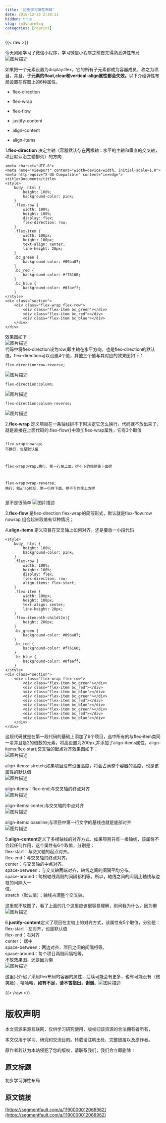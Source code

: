 ```yaml
---
title: '初步学习弹性布局' 
date: 2018-12-25 2:30:11
hidden: true
slug: ro3vhurn9cq
categories: [reprint]
---
```


{{< raw >}}

                    
<p>今天刚刚学习了微信小程序，学习微信小程序之前首先得熟悉弹性布局<span class="img-wrap"><img data-src="/img/bVYNPQ?w=120&amp;h=88" src="https://static.alili.tech/img/bVYNPQ?w=120&amp;h=88" alt="图片描述" title="图片描述" style="cursor: pointer; display: inline;"></span></p>
<p>如果把一个元素设置为display:flex，它的所有子元素都成为容器成员，称之为项目，并且，<strong>子元素的float,clear和vertical-align属性都会失效。</strong>以下介绍弹性布局设置在容器上的6种属性。</p>
<ul>
<li><p>flex-direction</p></li>
<li><p>flex-wrap</p></li>
<li><p>flex-flow</p></li>
<li><p>justify-content</p></li>
<li><p>align-content</p></li>
<li><p>align-items</p></li>
</ul>
<p>1.<strong>flex-direction</strong> 决定主轴（容器默认存在两根轴：水平的主轴和垂直的交叉轴，项目默认沿主轴排列）的方向</p>
<div class="widget-codetool" style="display:none;">
      <div class="widget-codetool--inner">
      <span class="selectCode code-tool" data-toggle="tooltip" data-placement="top" title="" data-original-title="全选"></span>
      <span type="button" class="copyCode code-tool" data-toggle="tooltip" data-placement="top" data-clipboard-text="<meta charset=&quot;UTF-8&quot;>
<meta name=&quot;viewport&quot; content=&quot;width=device-width, initial-scale=1.0&quot;>
<meta http-equiv=&quot;X-UA-Compatible&quot; content=&quot;ie=edge&quot;>
<title>Document</title>
<style>
    body, html {
        height: 100%;
        background-color: pink;
    }
    .flex-row {
        width: 100%;
        height: 100%;
        display: flex;
        flex-direction: row;
    }
    .flex-item {
        width: 100px;
        height: 100px;
        text-align: center;
        line-height: 20px;
    }
    .bc_green {
        background-color: #09ba07;
    }
    .bc_red {
        background-color: #f76160;
    }
    .bc_blue {
        background-color: #0faeff;
    }
</style>
<div class=&quot;section&quot;>
    <div class=&quot;flex-wrap flex-row&quot;>
        <div class=&quot;flex-item bc_green&quot;></div>
        <div class=&quot;flex-item bc_red&quot;></div>
        <div class=&quot;flex-item bc_blue&quot;></div>
    </div>
</div>
" title="" data-original-title="复制"></span>
      <span type="button" class="saveToNote code-tool" data-toggle="tooltip" data-placement="top" title="" data-original-title="放进笔记"></span>
      </div>
      </div><pre class="hljs xml"><code><span class="hljs-tag">&lt;<span class="hljs-name">meta</span> <span class="hljs-attr">charset</span>=<span class="hljs-string">"UTF-8"</span>&gt;</span>
<span class="hljs-tag">&lt;<span class="hljs-name">meta</span> <span class="hljs-attr">name</span>=<span class="hljs-string">"viewport"</span> <span class="hljs-attr">content</span>=<span class="hljs-string">"width=device-width, initial-scale=1.0"</span>&gt;</span>
<span class="hljs-tag">&lt;<span class="hljs-name">meta</span> <span class="hljs-attr">http-equiv</span>=<span class="hljs-string">"X-UA-Compatible"</span> <span class="hljs-attr">content</span>=<span class="hljs-string">"ie=edge"</span>&gt;</span>
<span class="hljs-tag">&lt;<span class="hljs-name">title</span>&gt;</span>Document<span class="hljs-tag">&lt;/<span class="hljs-name">title</span>&gt;</span>
<span class="hljs-tag">&lt;<span class="hljs-name">style</span>&gt;</span><span class="css">
    <span class="hljs-selector-tag">body</span>, <span class="hljs-selector-tag">html</span> {
        <span class="hljs-attribute">height</span>: <span class="hljs-number">100%</span>;
        <span class="hljs-attribute">background-color</span>: pink;
    }
    <span class="hljs-selector-class">.flex-row</span> {
        <span class="hljs-attribute">width</span>: <span class="hljs-number">100%</span>;
        <span class="hljs-attribute">height</span>: <span class="hljs-number">100%</span>;
        <span class="hljs-attribute">display</span>: flex;
        <span class="hljs-attribute">flex-direction</span>: row;
    }
    <span class="hljs-selector-class">.flex-item</span> {
        <span class="hljs-attribute">width</span>: <span class="hljs-number">100px</span>;
        <span class="hljs-attribute">height</span>: <span class="hljs-number">100px</span>;
        <span class="hljs-attribute">text-align</span>: center;
        <span class="hljs-attribute">line-height</span>: <span class="hljs-number">20px</span>;
    }
    <span class="hljs-selector-class">.bc_green</span> {
        <span class="hljs-attribute">background-color</span>: <span class="hljs-number">#09ba07</span>;
    }
    <span class="hljs-selector-class">.bc_red</span> {
        <span class="hljs-attribute">background-color</span>: <span class="hljs-number">#f76160</span>;
    }
    <span class="hljs-selector-class">.bc_blue</span> {
        <span class="hljs-attribute">background-color</span>: <span class="hljs-number">#0faeff</span>;
    }
</span><span class="hljs-tag">&lt;/<span class="hljs-name">style</span>&gt;</span>
<span class="hljs-tag">&lt;<span class="hljs-name">div</span> <span class="hljs-attr">class</span>=<span class="hljs-string">"section"</span>&gt;</span>
    <span class="hljs-tag">&lt;<span class="hljs-name">div</span> <span class="hljs-attr">class</span>=<span class="hljs-string">"flex-wrap flex-row"</span>&gt;</span>
        <span class="hljs-tag">&lt;<span class="hljs-name">div</span> <span class="hljs-attr">class</span>=<span class="hljs-string">"flex-item bc_green"</span>&gt;</span><span class="hljs-tag">&lt;/<span class="hljs-name">div</span>&gt;</span>
        <span class="hljs-tag">&lt;<span class="hljs-name">div</span> <span class="hljs-attr">class</span>=<span class="hljs-string">"flex-item bc_red"</span>&gt;</span><span class="hljs-tag">&lt;/<span class="hljs-name">div</span>&gt;</span>
        <span class="hljs-tag">&lt;<span class="hljs-name">div</span> <span class="hljs-attr">class</span>=<span class="hljs-string">"flex-item bc_blue"</span>&gt;</span><span class="hljs-tag">&lt;/<span class="hljs-name">div</span>&gt;</span>
    <span class="hljs-tag">&lt;/<span class="hljs-name">div</span>&gt;</span>
<span class="hljs-tag">&lt;/<span class="hljs-name">div</span>&gt;</span>
</code></pre>
<p>效果图如下：<br><span class="img-wrap"><img data-src="/img/bVYNGZ?w=700&amp;h=116" src="https://static.alili.tech/img/bVYNGZ?w=700&amp;h=116" alt="图片描述" title="图片描述" style="cursor: pointer; display: inline;"></span><br>代码中将flex-direction设为row,即主轴在水平方向，也是flex-direction的默认值，flex-direction可以设置4个值，其他三个值与其对应的效果图如下：</p>
<div class="widget-codetool" style="display:none;">
      <div class="widget-codetool--inner">
      <span class="selectCode code-tool" data-toggle="tooltip" data-placement="top" title="" data-original-title="全选"></span>
      <span type="button" class="copyCode code-tool" data-toggle="tooltip" data-placement="top" data-clipboard-text="  flex-direction:row-reverse;" title="" data-original-title="复制"></span>
      <span type="button" class="saveToNote code-tool" data-toggle="tooltip" data-placement="top" title="" data-original-title="放进笔记"></span>
      </div>
      </div><pre class="hljs maxima"><code style="word-break: break-word; white-space: initial;">  flex-direction:<span class="hljs-built_in">row</span>-<span class="hljs-built_in">reverse</span>;</code></pre>
<p><span class="img-wrap"><img data-src="/img/bVYNHf?w=700&amp;h=116" src="https://static.alili.tech/img/bVYNHf?w=700&amp;h=116" alt="图片描述" title="图片描述" style="cursor: pointer; display: inline;"></span></p>
<div class="widget-codetool" style="display:none;">
      <div class="widget-codetool--inner">
      <span class="selectCode code-tool" data-toggle="tooltip" data-placement="top" title="" data-original-title="全选"></span>
      <span type="button" class="copyCode code-tool" data-toggle="tooltip" data-placement="top" data-clipboard-text="  flex-direction:column;" title="" data-original-title="复制"></span>
      <span type="button" class="saveToNote code-tool" data-toggle="tooltip" data-placement="top" title="" data-original-title="放进笔记"></span>
      </div>
      </div><pre class="hljs scss"><code style="word-break: break-word; white-space: initial;">  <span class="hljs-attribute">flex-direction</span>:column;</code></pre>
<p><span class="img-wrap"><img data-src="/img/bVYNHC?w=500&amp;h=500" src="https://static.alili.tech/img/bVYNHC?w=500&amp;h=500" alt="图片描述" title="图片描述" style="cursor: pointer; display: inline;"></span></p>
<div class="widget-codetool" style="display:none;">
      <div class="widget-codetool--inner">
      <span class="selectCode code-tool" data-toggle="tooltip" data-placement="top" title="" data-original-title="全选"></span>
      <span type="button" class="copyCode code-tool" data-toggle="tooltip" data-placement="top" data-clipboard-text="  flex-direction:column-reverse;" title="" data-original-title="复制"></span>
      <span type="button" class="saveToNote code-tool" data-toggle="tooltip" data-placement="top" title="" data-original-title="放进笔记"></span>
      </div>
      </div><pre class="hljs scss"><code style="word-break: break-word; white-space: initial;">  <span class="hljs-attribute">flex-direction</span>:column-reverse;</code></pre>
<p><span class="img-wrap"><img data-src="/img/bVYNHX?w=500&amp;h=500" src="https://static.alili.tech/img/bVYNHX?w=500&amp;h=500" alt="图片描述" title="图片描述" style="cursor: pointer; display: inline;"></span></p>
<p>2.<strong>flex-wrap</strong> 定义项目在一条轴线排不下时决定它怎么换行，代码就不放出来了，就是直接在上面代码的.flex-flow{}中添加flex-wrap属性，它有3个取值</p>
<div class="widget-codetool" style="display:none;">
      <div class="widget-codetool--inner">
      <span class="selectCode code-tool" data-toggle="tooltip" data-placement="top" title="" data-original-title="全选"></span>
      <span type="button" class="copyCode code-tool" data-toggle="tooltip" data-placement="top" data-clipboard-text=" flex-wrap:nowrap; 不换行，也是默认值
 
 flex-wrap:wrap;换行，第一行在上面，排不下的继续往下面排
 
 flex-wrap:wrap-reverse; 换行，和wrap相反，第一行在下面，排不下的往上方排" title="" data-original-title="复制"></span>
      <span type="button" class="saveToNote code-tool" data-toggle="tooltip" data-placement="top" title="" data-original-title="放进笔记"></span>
      </div>
      </div><pre class="hljs livecodeserver"><code> flex-<span class="hljs-keyword">wrap</span>:nowrap; 不换行，也是默认值
 
 flex-<span class="hljs-keyword">wrap</span>:<span class="hljs-keyword">wrap</span>;换行，第一行在上面，排不下的继续往下面排
 
 flex-<span class="hljs-keyword">wrap</span>:<span class="hljs-keyword">wrap</span>-reverse; 换行，和<span class="hljs-keyword">wrap</span>相反，第一行在下面，排不下的往上方排</code></pre>
<p>是不是很简单 <span class="img-wrap"><img data-src="/img/bVYNPG?w=70&amp;h=74" src="https://static.alili.tech/img/bVYNPG?w=70&amp;h=74" alt="图片描述" title="图片描述" style="cursor: pointer; display: inline;"></span></p>
<p>3.<strong>flex-flow</strong> 是flex-direction flex-wrap的简写形式，默认就是flex-flow:row nowrap,组合起来取值有12种情况；</p>
<p>4.<strong>align-items</strong> 定义项目在交叉轴上如何对齐，还是要放一小段代码</p>
<div class="widget-codetool" style="display:none;">
      <div class="widget-codetool--inner">
      <span class="selectCode code-tool" data-toggle="tooltip" data-placement="top" title="" data-original-title="全选"></span>
      <span type="button" class="copyCode code-tool" data-toggle="tooltip" data-placement="top" data-clipboard-text="<style>
    body, html {
        height: 100%;
        background-color: pink;
    }
    .flex-row {
        width: 100%;
        height: 100%;
        display: flex;
        flex-direction: row;
        align-items: flex-start;
    }
    .flex-item {
        width: 100px;
        height: 100px;
        text-align: center;
        line-height: 20px;
    }
    .flex-item:nth-child(2n){
        height: 200px;
    }
    .bc_green {
        background-color: #09ba07;
    }
    .bc_red {
        background-color: #f76160;
    }
    .bc_blue {
        background-color: #0faeff;
    }
</style>
<div class=&quot;section&quot;>
    <div class=&quot;flex-wrap flex-row&quot;>
        <div class=&quot;flex-item bc_green&quot;></div>
        <div class=&quot;flex-item bc_red&quot;></div>
        <div class=&quot;flex-item bc_blue&quot;></div>
        <div class=&quot;flex-item bc_green&quot;></div>
        <div class=&quot;flex-item bc_red&quot;></div>
        <div class=&quot;flex-item bc_blue&quot;></div>
        <div class=&quot;flex-item bc_green&quot;></div>
        <div class=&quot;flex-item bc_red&quot;></div>
        <div class=&quot;flex-item bc_blue&quot;></div>
    </div>
</div>" title="" data-original-title="复制"></span>
      <span type="button" class="saveToNote code-tool" data-toggle="tooltip" data-placement="top" title="" data-original-title="放进笔记"></span>
      </div>
      </div><pre class="hljs xml"><code><span class="hljs-tag">&lt;<span class="hljs-name">style</span>&gt;</span><span class="css">
    <span class="hljs-selector-tag">body</span>, <span class="hljs-selector-tag">html</span> {
        <span class="hljs-attribute">height</span>: <span class="hljs-number">100%</span>;
        <span class="hljs-attribute">background-color</span>: pink;
    }
    <span class="hljs-selector-class">.flex-row</span> {
        <span class="hljs-attribute">width</span>: <span class="hljs-number">100%</span>;
        <span class="hljs-attribute">height</span>: <span class="hljs-number">100%</span>;
        <span class="hljs-attribute">display</span>: flex;
        <span class="hljs-attribute">flex-direction</span>: row;
        <span class="hljs-attribute">align-items</span>: flex-start;
    }
    <span class="hljs-selector-class">.flex-item</span> {
        <span class="hljs-attribute">width</span>: <span class="hljs-number">100px</span>;
        <span class="hljs-attribute">height</span>: <span class="hljs-number">100px</span>;
        <span class="hljs-attribute">text-align</span>: center;
        <span class="hljs-attribute">line-height</span>: <span class="hljs-number">20px</span>;
    }
    <span class="hljs-selector-class">.flex-item</span><span class="hljs-selector-pseudo">:nth-child(2n)</span>{
        <span class="hljs-attribute">height</span>: <span class="hljs-number">200px</span>;
    }
    <span class="hljs-selector-class">.bc_green</span> {
        <span class="hljs-attribute">background-color</span>: <span class="hljs-number">#09ba07</span>;
    }
    <span class="hljs-selector-class">.bc_red</span> {
        <span class="hljs-attribute">background-color</span>: <span class="hljs-number">#f76160</span>;
    }
    <span class="hljs-selector-class">.bc_blue</span> {
        <span class="hljs-attribute">background-color</span>: <span class="hljs-number">#0faeff</span>;
    }
</span><span class="hljs-tag">&lt;/<span class="hljs-name">style</span>&gt;</span>
<span class="hljs-tag">&lt;<span class="hljs-name">div</span> <span class="hljs-attr">class</span>=<span class="hljs-string">"section"</span>&gt;</span>
    <span class="hljs-tag">&lt;<span class="hljs-name">div</span> <span class="hljs-attr">class</span>=<span class="hljs-string">"flex-wrap flex-row"</span>&gt;</span>
        <span class="hljs-tag">&lt;<span class="hljs-name">div</span> <span class="hljs-attr">class</span>=<span class="hljs-string">"flex-item bc_green"</span>&gt;</span><span class="hljs-tag">&lt;/<span class="hljs-name">div</span>&gt;</span>
        <span class="hljs-tag">&lt;<span class="hljs-name">div</span> <span class="hljs-attr">class</span>=<span class="hljs-string">"flex-item bc_red"</span>&gt;</span><span class="hljs-tag">&lt;/<span class="hljs-name">div</span>&gt;</span>
        <span class="hljs-tag">&lt;<span class="hljs-name">div</span> <span class="hljs-attr">class</span>=<span class="hljs-string">"flex-item bc_blue"</span>&gt;</span><span class="hljs-tag">&lt;/<span class="hljs-name">div</span>&gt;</span>
        <span class="hljs-tag">&lt;<span class="hljs-name">div</span> <span class="hljs-attr">class</span>=<span class="hljs-string">"flex-item bc_green"</span>&gt;</span><span class="hljs-tag">&lt;/<span class="hljs-name">div</span>&gt;</span>
        <span class="hljs-tag">&lt;<span class="hljs-name">div</span> <span class="hljs-attr">class</span>=<span class="hljs-string">"flex-item bc_red"</span>&gt;</span><span class="hljs-tag">&lt;/<span class="hljs-name">div</span>&gt;</span>
        <span class="hljs-tag">&lt;<span class="hljs-name">div</span> <span class="hljs-attr">class</span>=<span class="hljs-string">"flex-item bc_blue"</span>&gt;</span><span class="hljs-tag">&lt;/<span class="hljs-name">div</span>&gt;</span>
        <span class="hljs-tag">&lt;<span class="hljs-name">div</span> <span class="hljs-attr">class</span>=<span class="hljs-string">"flex-item bc_green"</span>&gt;</span><span class="hljs-tag">&lt;/<span class="hljs-name">div</span>&gt;</span>
        <span class="hljs-tag">&lt;<span class="hljs-name">div</span> <span class="hljs-attr">class</span>=<span class="hljs-string">"flex-item bc_red"</span>&gt;</span><span class="hljs-tag">&lt;/<span class="hljs-name">div</span>&gt;</span>
        <span class="hljs-tag">&lt;<span class="hljs-name">div</span> <span class="hljs-attr">class</span>=<span class="hljs-string">"flex-item bc_blue"</span>&gt;</span><span class="hljs-tag">&lt;/<span class="hljs-name">div</span>&gt;</span>
    <span class="hljs-tag">&lt;/<span class="hljs-name">div</span>&gt;</span>
<span class="hljs-tag">&lt;/<span class="hljs-name">div</span>&gt;</span></code></pre>
<p>这段代码就是在第一段代码的基础上添加了6个项目，选中所有的与flex-item类同一辈并且是2的倍数的元素，将高设置为200px,并添加了align-items属性，align-items:flex-start;交叉轴的起点对齐效果图如下：<br><span class="img-wrap"><img data-src="/img/bVYNKe?w=920&amp;h=400" src="https://static.alili.tech/img/bVYNKe?w=920&amp;h=400" alt="图片描述" title="图片描述" style="cursor: pointer; display: inline;"></span></p>
<p>align-items: stretch;如果项目没有设置高度，将会占满整个容器的高度，也是该属性的默认值<br><span class="img-wrap"><img data-src="/img/bVYNMK?w=898&amp;h=200" src="https://static.alili.tech/img/bVYNMK?w=898&amp;h=200" alt="图片描述" title="图片描述" style="cursor: pointer;"></span></p>
<p>align-items：flex-end;与交叉轴的终点对齐<br><span class="img-wrap"><img data-src="/img/bVYNKQ?w=937&amp;h=212" src="https://static.alili.tech/img/bVYNKQ?w=937&amp;h=212" alt="图片描述" title="图片描述" style="cursor: pointer;"></span></p>
<p>align-items: center;与交叉轴的中点对齐<br><span class="img-wrap"><img data-src="/img/bVYNK0?w=926&amp;h=227" src="https://static.alili.tech/img/bVYNK0?w=926&amp;h=227" alt="图片描述" title="图片描述" style="cursor: pointer; display: inline;"></span></p>
<p>align-items: baseline;与项目中第一行文字的基线也就是底部对齐<br><span class="img-wrap"><img data-src="/img/bVYNMo?w=932&amp;h=261" src="https://static.alili.tech/img/bVYNMo?w=932&amp;h=261" alt="图片描述" title="图片描述" style="cursor: pointer; display: inline;"></span></p>
<p>5.<strong>align-content</strong>定义了多根轴线的对齐方式，如果项目只有一根轴线，该属性不会起任何作用，这个属性有6个取值，分别是：<br>  flex-start：与交叉轴的起点对齐。<br>  flex-end：与交叉轴的终点对齐。<br>  center：与交叉轴的中点对齐。<br>  space-between：与交叉轴两端对齐，轴线之间的间隔平均分布。<br>  space-around：每根轴线两侧的间隔都相等。所以，轴线之间的间隔比轴线与边框的间隔大一<br>   倍。<br>  stretch（默认值）：轴线占满整个交叉轴。</p>
<p>这里就不放图了，看了上面的几个这里应该很容易理解，别问我为什么，因为懒<br><span class="img-wrap"><img data-src="/img/bVYNNm?w=240&amp;h=240" src="https://static.alili.tech/img/bVYNNm?w=240&amp;h=240" alt="图片描述" title="图片描述" style="cursor: pointer; display: inline;"></span></p>
<p>6.<strong>justify-content</strong>定义了项目在主轴上的对齐方式，该属性有5个取值，分别是：<br>flex-start：左对齐，也是默认值<br>flex-end：右对齐<br>center： 居中<br>space-between：两边对齐，项目之间的间隔相等。<br>space-around：每个项目两侧间隔相等。<br>不放效果图，还是因为懒<br><span class="img-wrap"><img data-src="/img/bVYNNT?w=78&amp;h=101" src="https://static.alili.tech/img/bVYNNT?w=78&amp;h=101" alt="图片描述" title="图片描述" style="cursor: pointer; display: inline;"></span></p>
<p>这里只介绍了采用flex布局的容器的属性，后续可能会有更多，也有可能没有（微笑脸），哈哈哈，<strong>如有不足，请不吝指出，谢谢</strong>。<span class="img-wrap"><img data-src="/img/bVYNO7?w=70&amp;h=70" src="https://static.alili.tech/img/bVYNO7?w=70&amp;h=70" alt="图片描述" title="图片描述" style="cursor: pointer; display: inline;"></span></p>

                
{{< /raw >}}

# 版权声明
本文资源来源互联网，仅供学习研究使用，版权归该资源的合法拥有者所有，

本文仅用于学习、研究和交流目的。转载请注明出处、完整链接以及原作者。

原作者若认为本站侵犯了您的版权，请联系我们，我们会立即删除！

## 原文标题
初步学习弹性布局

## 原文链接
[https://segmentfault.com/a/1190000012068962](https://segmentfault.com/a/1190000012068962)

